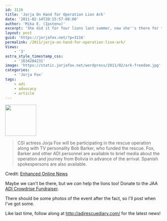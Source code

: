 ```yaml
---
id: 3116
title: 'Jorja On Hand for Operation Lion Ark'
date: '2011-02-14T20:15:57-08:00'
author: 'Mika E. (Ipstenu)'
excerpt: 'She did it for four lions last summer, now she''s there for twenty-five on February 16th.'
layout: post
guid: 'https://jorjafox.net/?p=3116'
permalink: /2011/jorja-on-hand-for-operation-lion-ark/
Views:
    - '3'
astra_style_timestamp_css:
    - '1634284231'
image: 'https://static.jorjafox.net/wordpress/2011/02/ark-freedom.jpg'
categories:
    - 'Jorja Fox'
tags:
    - adi
    - advocacy
    - article
---
```


<img src="//static.jorjafox.net/wordpress/2011/02/ark-freedom-100x100.jpg" alt="" title="ark-freedom" width="100" height="100" class="alignleft size-thumbnail wp-image-3117" /><blockquote>CSI actress Jorja Fox will be participating in the rescue operation along with TV personality Bob Barker, who funded the rescue. Fox, Barker and other ADI personnel are available to brief media about the operation and journey from Bolivia in advance of the arrival. Spanish spokespersons are also available.</blockquote>

Credit: <a href="http://eon.businesswire.com/news/eon/20110214007416/en/Animal-Defenders-International/ADI/Bob-Barker">Enhanced Online News</a>

Maybe we can't be there, but we <em>can</em> help the lions too!  Donate to the JAA <a href="http://www.crowdrise.com/lionark/fundraiser/jorjafoxonline">ADI Crowdrise Fundraiser</a>.

There should be some photos of the event after the fact, so I'll post when I've got some.

Like last time, follow along at <a href="http://adirescuediary.com/">http://adirescuediary.com/</a> for the latest news!